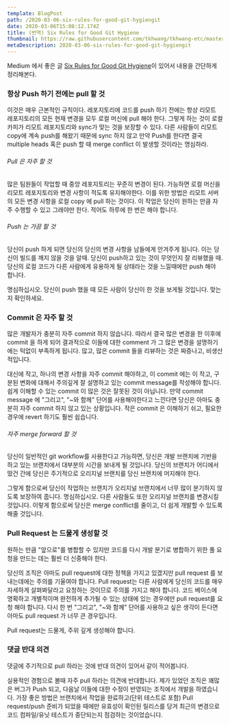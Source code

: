 ```yaml
---
template: BlogPost
path: /2020-03-06-six-rules-for-good-git-hygiengit
date: 2020-03-06T15:08:12.174Z
title: (번역) Six Rules for Good Git Hygiene
thumbnail: https://raw.githubusercontent.com/tkhwang/tkhwang-etc/master/img/2020/04/photo-1556075798-4825dfaaf498.jpeg
metaDescription: 2020-03-06-six-rules-for-good-git-hygiengit
---
```


Medium 에서 좋은 글  [Six Rules for Good Git Hygiene](https://medium.com/better-programming/six-rules-for-good-git-hygiene-5006cf9e9e2)이 있어서 내용을 간단하게 정리해본다.

### 항상 Push 하기 전에는 pull 할 것

이것은 매우 근본적인 규칙이다. 레포지토리에 코드를 push 하기 전에는 항상 리모트 레포지토리의 모든 현재 변경을 모두 로컬 머신에 pull 해야 한다. 그렇게 하는 것이 로컬 카피가 리모트 레포지토리와 sync가 맞는 것을 보장할 수 있다. 다른 사람들이 리모트 copy에 계속 push를 해왔기 때문에 sync 하지 않고 만약 Push를 한다면 결국 multiple heads 혹은 push 할 때 merge conflict 이 발생할 것이라는 명심하라.

###### Pull 은 자주 할 것

많은 팀원들이 작업할 때 중앙 레포지토리는 꾸준히 변경이 된다. 가능하면 로컬 머신을 리모트 레포지토리와 변경 사항이 적도록 유지해야한다. 이를 위한 방법은 리모트 서버의 모든 변경 사항을 로컬 copy 에 pull 하는 것이다. 이 작업은 당신이 원하는 만큼 자주 수행할 수 있고 그래야만 한다. 적어도 하루에 한 번은 해야 합니다.

###### Push 는 가끔 할 것

당신이 push 하게 되면 당신의 당신의 변경 사항을 남들에게 안겨주게 됩니다. 이는 당신이 빌드를 깨지 않을 것을 알때. 당신이 push하고 있는 것이 무엇인지 잘 리뷰했을 때. 당신의 로컬 코드가 다른 사람에게 유용하게 될 상태라는 것을 느낄때에만 push 해야 합니다.

명심하십시오. 당신이 push 했을 때 모든 사람이 당신이 한 것을 보게될 것입니다. 맞는지 확인하세요.

### Commit 은 자주 할 것

많은 개발자가 충분히 자주 commit 하지 않습니다. 따라서 결국 많은 변경을 한 이후에 commit 을 하게 되어 결과적으로 이들에 대한 comment 가 그 많은 변경을 설명하기에는 턱없이 부족하게 됩니다. 많고, 많은 commit 들을 리뷰하는 것은 짜증나고, 비생산적입니다.

대신에 작고, 하나의 변경 사항을 자주 commit 해야하고, 이 commit 에는 이 작고, 구분된 변화에 대해서 주의깊게 잘 설명하고 있는 commit message를 작성해야 합니다. 쉽게 이해할 수 있는 commit 이 많은 것은 잘못된 것이 아닙니다. 만약 commit message 에 "그리고", "~와 함께" 단어를 사용해야한다고 느낀다면 당신은 아마도 충분히 자주 commit 하지 않고 있는 상황입니다. 작은 commit 은 이해하기 쉬고, 필요한 경우에 revert 하기도 훨씬 쉽습니다.

###### 자주 merge forward 할 것

당신이 일반적인 git workflow를 사용한다고 가능하면, 당신은 개발 브랜치에 기반을 하고 있는 브랜치에서 대부분의 시간을 보내게 될 것입니다. 당신의 브랜치가 어디에서 땄건 간에 당신은 주기적으로 오리지널 브랜치를 당신 브랜치에 머지해야 한다.

그렇게 함으로써 당신이 작업하는 브랜치가 오리지널 브랜치에서 너무 많이 분기하지 않도록 보장하여 줍니다. 명심하십시오. 다른 사람들도 또한 오리지널 브랜치를 변경시킬 것입니다. 이렇게 함으로써 당신은 merge conflict를 줄이고, 더 쉽게 개발할 수 있도록 해줄 것입니다.

### Pull Request 는 드물게 생성할 것

원하는 만큼 "앞으로"를 병합할 수 있지만 코드를 다시 개발 분기로 병합하기 위한 풀 요청을 만드는 데는 훨씬 더 신중해야 한다.

당신의 조직은 아마도 pull request에 대한 정책을 가지고 있겠지만 pull request 를 보내는데에는 주의를 기울여야 합니다. Pull request는 다른 사람에게 당신의 코드를 매우 자세하게 살펴봐달라고 요청하는 것이므로 주의를 가지고 해야 합니다. 코드 베이스에 명확하고 개별적이며 완전하게 추가될 수 있는 상태에 있는 경우에만 pull request를 요청 해야 합니다. 다시 한 번 "그리고", "~와 함께" 단어를 사용하고 싶은 생각이 든다면 아마도 pull request 가 너무 큰 경우입니다.

Pull request는 드물게, 주위 깊게 생성해야 합니다.

### 댓글 반대 의견

댓글에 주기적으로 pull 하라는 것에 반대 의견이 있어서 같이 적어봅니다.

실용적인 경험으로 볼때 자주 pull 하라는 의견에 반대합니다.
제가 있었던 조직은 꽤많은 버그가 Push 되고, 다음날 이들에 대한 수정이 반영되는 조직에서 개발을 하였습니다. 가장 좋은 방법은 브랜치에서 작업을 완료하고(단위 테스트로 포함) Pull request/push 준비가 되었을 때에만 유효성이 확인된 릴리스를 당겨 최근의 변경으로 코드 컴파일/유닛 테스트가 중단되는지 점검하는 것이었습니다.
